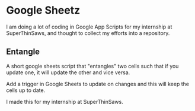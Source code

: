 # Google Sheetz

I am doing a lot of coding in Google App Scripts for my internship at SuperThinSaws, and thought to collect my efforts into a repository.

## Entangle

A short google sheets script that "entangles" two cells such that if you update one, it will update the other and vice versa.

Add a trigger in Google Sheets to update on changes and this will keep the cells up to date.

I made this for my internship at SuperThinSaws.